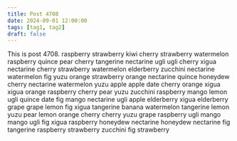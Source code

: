 ```yaml
---
title: Post 4708
date: 2024-09-01 12:00:00
tags: [tag1, tag2]
draft: false
---
```

This is post 4708.
raspberry
strawberry
kiwi
cherry
strawberry
watermelon
raspberry
quince
pear
cherry
tangerine
nectarine
ugli
ugli
cherry
xigua
nectarine
cherry
strawberry
watermelon
elderberry
zucchini
nectarine
watermelon
fig
yuzu
orange
strawberry
orange
nectarine
quince
honeydew
cherry
nectarine
watermelon
yuzu
apple
apple
date
cherry
orange
xigua
xigua
orange
raspberry
cherry
pear
yuzu
zucchini
raspberry
mango
lemon
ugli
quince
date
fig
mango
nectarine
ugli
apple
elderberry
xigua
elderberry
grape
grape
lemon
fig
xigua
tangerine
banana
watermelon
tangerine
lemon
yuzu
pear
lemon
orange
cherry
cherry
yuzu
grape
raspberry
ugli
mango
mango
ugli
fig
xigua
raspberry
honeydew
nectarine
honeydew
nectarine
fig
tangerine
raspberry
strawberry
zucchini
fig
strawberry
